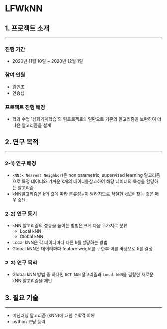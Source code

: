 # LFWkNN

## 1. 프로젝트 소개

---

### 진행 기간

- 2020년 11월 10일 ~ 2020년 12월 1일

### 참여 인원

- 김인조
- 안승섭

### 프로젝트 진행 배경

- 학과 수업 '심화기계학습'의 팀프로젝트의 일환으로 기존의 알고리즘을 보완하여 더 나은 알고리즘을 설계

## 2. 연구 목적

---

### 2-1) 연구 배경

- `kNN(k Nearest Neighbor`)은 non parametric, supervised learning 알고리즘으로 특정 데이터와 가까운 k개의 데이터를참고하여 해당 데이터의 특성을 할당하는 알고리즘
- kNN알고리즘은 k의 값에 따라 분류성능이 달라지므로 적절한 k값을 찾는 것은  매우 중요

### 2-2) 연구 동기

- kNN 알고리즘의 성능을 높이는 방법은 크게 다음 두가지로 분류
    - Local kNN
    - Global kNN
- Local kNN은 각 데이터마다 다른 k를 할당하는 방법
- Global kNN은 데이터마다 feature weight를 구한후 이를 바탕으로 k를 결정

### 2-3) 연구 목적

- Global kNN 방법 중 하나인 `DCT-kNN` 알고리즘과 `Local kNN`을 결합한 새로운 kNN 알고리즘을 제안

## 3. 필요 기술

---

- 머신러닝 알고리즘 (kNN)에 대한 수학적 이해
- python 코딩 능력
